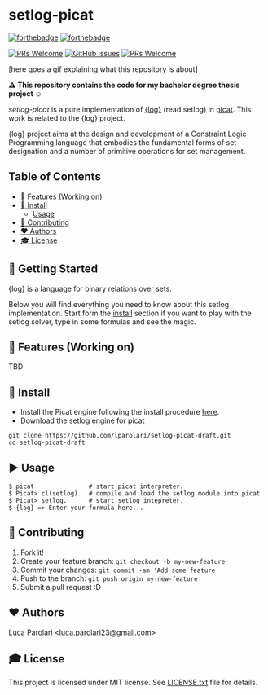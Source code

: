 # setlog-picat 

[![forthebadge](https://forthebadge.com/images/badges/built-with-love.svg)](https://forthebadge.com) [![forthebadge](https://forthebadge.com/images/badges/contains-cat-gifs.svg)](https://forthebadge.com)

[![PRs Welcome](https://img.shields.io/badge/PRs-welcome-brightgreen.svg?style=flat-square)](http://makeapullrequest.com) [![GitHub issues](https://img.shields.io/github/issues-raw/lparolari/setlog-picat.svg)](https://github.com/lparolari/setlog-picat/issues) [![PRs Welcome](https://img.shields.io/github/license/lparolari/setlog-picat.svg)](http://makeapullrequest.com)

[here goes a gif explaining what this repository is about]

**:warning: This repository contains the code for my bachelor degree thesis project :relaxed:**

*setlog-picat* is a pure implementation of [{log}](http://people.dmi.unipr.it/gianfranco.rossi/setlog.Home.html) (read
setlog) in [picat](http://picat-lang.org/). This work is related to the {log} project.

{log} project aims at the design and development of a Constraint Logic Programming language that embodies the
fundamental forms of set designation and a number of primitive operations for set management. 


## Table of Contents

   * [<g-emoji class="g-emoji" alias="art" fallback-src="https://github.githubassets.com/images/icons/emoji/unicode/1f3a8.png">🎨</g-emoji> Features (Working on)](#-features-working-on)
   * [<g-emoji class="g-emoji" alias="floppy_disk" fallback-src="https://github.githubassets.com/images/icons/emoji/unicode/1f4be.png">💾</g-emoji> Install](#-install)
      * [Usage](#usage)
   * [<g-emoji class="g-emoji" alias="gift" fallback-src="https://github.githubassets.com/images/icons/emoji/unicode/1f381.png">🎁</g-emoji> Contributing](#-contributing)
   * [<g-emoji class="g-emoji" alias="heart" fallback-src="https://github.githubassets.com/images/icons/emoji/unicode/2764.png">❤️</g-emoji> Authors](#️-authors)
   * [<g-emoji class="g-emoji" alias="mortar_board" fallback-src="https://github.githubassets.com/images/icons/emoji/unicode/1f393.png">🎓</g-emoji> License](#-license)


## :rocket: Getting Started

{log} is a language for binary relations over sets. 

Below you will find everything you need to know about this setlog implementation. Start form the [install](#-install) 
section if you want to play with the setlog solver, type in some formulas and see the magic.


## :art: Features (Working on)

TBD


## :floppy_disk: Install

- Install the Picat engine following the install procedure [here](http://picat-lang.org/).
- Download the setlog engine for picat
```
git clone https://github.com/lparolari/setlog-picat-draft.git
cd setlog-picat-draft
```

## :arrow_forward: Usage

```
$ picat               # start picat interpreter.
$ Picat> cl(setlog).  # compile and load the setlog module into picat
$ Picat> setlog.      # start setlog intepreter.
$ {log} => Enter your formula here...
```



## :gift: Contributing

1. Fork it!
2. Create your feature branch: `git checkout -b my-new-feature`
3. Commit your changes: `git commit -am 'Add some feature'`
4. Push to the branch: `git push origin my-new-feature`
5. Submit a pull request :D


## :heart: Authors

Luca Parolari <<luca.parolari23@gmail.com>>


## :mortar_board: License

This project is licensed under MIT license. See [LICENSE.txt](LICENSE.txt) file for details.
